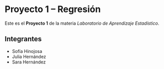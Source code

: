 # Proyecto 1 – Regresión

Este es el **Proyecto 1** de la materia *Laboratorio de Aprendizaje Estadístico*.

## Integrantes

- Sofía Hinojosa
- Julia Hernández
- Sara Hernández

